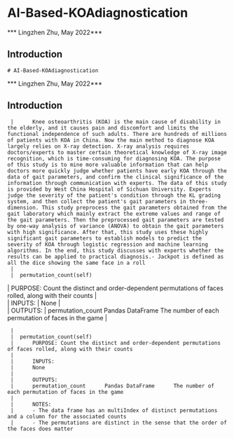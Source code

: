 # AI-Based-KOAdiagnostication

*** Lingzhen Zhu, May 2022***

## Introduction

    # AI-Based-KOAdiagnostication


*** Lingzhen Zhu, May 2022***


## Introduction


     |      Knee osteoarthritis (KOA) is the main cause of disability in the elderly, and it causes pain and discomfort and limits the   functional independence of such adults. There are hundreds of millions of patients with KOA in China. Now the main method to diagnose KOA largely relies on X-ray detection. X-ray analysis requires doctors/experts to master certain theoretical knowledge of X-ray image recognition, which is time-consuming for diagnosing KOA. The purpose of this study is to mine more valuable information that can help doctors more quickly judge whether patients have early KOA through the data of gait parameters, and confirm the clinical significance of the information through communication with experts. The data of this study is provided by West China Hospital of Sichuan University. Experts judge the severity of the patient's condition through the KL grading system, and then collect the patient's gait parameters in three-dimension. This study preprocess the gait parameters obtained from the gait laboratory which mainly extract the extreme values and range of the gait parameters. Then the preprocessed gait parameters are tested by one-way analysis of variance (ANOVA) to obtain the gait parameters with high significance. After that, this study uses these highly significant gait parameters to establish models to predict the severity of KOA through logistic regression and machine learning algorithms. In the end, this study discusses with experts whether the results can be applied to practical diagnosis.- Jackpot is defined as all the dice showing the same face in a roll
     |  
     |  permutation_count(self)
|      PURPOSE: Count the distinct and order-dependent permutations of faces rolled, along with their counts
     |      
     |      INPUTS:
     |      None
     |      
     |      OUTPUTS:
     |      permutation_count      Pandas DataFrame      The number of each permutation of faces in the game
     |      
   
     |  
     |  permutation_count(self)
     |      PURPOSE: Count the distinct and order-dependent permutations of faces rolled, along with their counts
     |      
     |      INPUTS:
     |      None
     |      
     |      OUTPUTS:
     |      permutation_count      Pandas DataFrame      The number of each permutation of faces in the game
     |      
     |      NOTES:
     |      - The data frame has an multiIndex of distinct permutations and a column for the associated counts
     |      - The permutations are distinct in the sense that the order of the faces does matter

